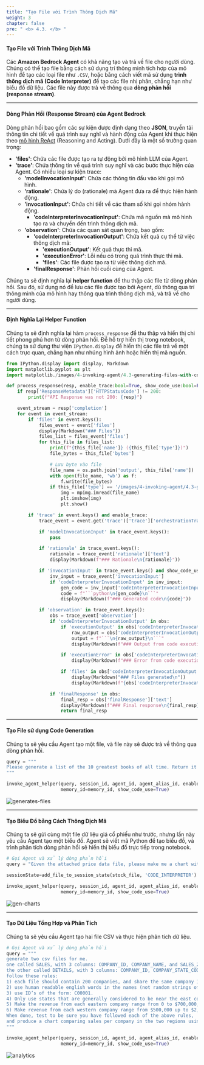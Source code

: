 ```yaml
---
title: "Tạo File với Trình Thông Dịch Mã"
weight: 3
chapter: false
pre: " <b> 4.3. </b> "
---
```


#### **Tạo File với Trình Thông Dịch Mã**

Các **Amazon Bedrock Agent** có khả năng tạo và trả về file cho người dùng. Chúng có thể tạo file bằng cách sử dụng trí thông minh tích hợp của mô hình để tạo các loại file như `.CSV`, hoặc bằng cách viết mã sử dụng **trình thông dịch mã (Code Interpreter)** để tạo các file nhị phân, chẳng hạn như biểu đồ dữ liệu. Các file này được trả về thông qua **dòng phản hồi (response stream)**.

---

#### **Dòng Phản Hồi (Response Stream) của Agent Bedrock**

Dòng phản hồi bao gồm các sự kiện được định dạng theo **JSON**, truyền tải thông tin chi tiết về quá trình suy nghĩ và hành động của Agent khi thực hiện theo [mô hình ReAct](https://aws.amazon.com/blogs/aws/preview-enable-foundation-models-to-complete-tasks-with-agents-for-amazon-bedrock/) (Reasoning and Acting). Dưới đây là một số trường quan trọng:

- **'files'**: Chứa các file được tạo ra tự động bởi mô hình LLM của Agent.
- **'trace'**: Chứa thông tin về quá trình suy nghĩ và các bước thực hiện của Agent. Có nhiều loại sự kiện trace:
    - **'modelInvocationInput'**: Chứa các thông tin đầu vào khi gọi mô hình.
    - **'rationale'**: Chứa lý do (rationale) mà Agent đưa ra để thực hiện hành động.
    - **'invocationInput'**: Chứa chi tiết về các tham số khi gọi nhóm hành động.
        - **'codeInterpreterInvocationInput'**: Chứa mã nguồn mà mô hình tạo ra và chuyển đến trình thông dịch mã.
    - **'observation'**: Chứa các quan sát quan trọng, bao gồm:
        - **'codeInterpreterInvocationOutput'**: Chứa kết quả cụ thể từ việc thông dịch mã:
            - **'executionOutput'**: Kết quả thực thi mã.
            - **'executionError'**: Lỗi nếu có trong quá trình thực thi mã.
            - **'files'**: Các file được tạo ra từ việc thông dịch mã.
        - **'finalResponse'**: Phản hồi cuối cùng của Agent.

Chúng ta sẽ định nghĩa lại **helper function** để thu thập các file từ dòng phản hồi. Sau đó, sử dụng nó để lưu các file được tạo bởi Agent, dù thông qua trí thông minh của mô hình hay thông qua trình thông dịch mã, và trả về cho người dùng.

---

#### **Định Nghĩa Lại Helper Function**

Chúng ta sẽ định nghĩa lại hàm `process_response` để thu thập và hiển thị chi tiết phong phú hơn từ dòng phản hồi. Để hỗ trợ hiển thị trong notebook, chúng ta sử dụng thư viện `IPython.display` để hiển thị các file trả về một cách trực quan, chẳng hạn như nhúng hình ảnh hoặc hiển thị mã nguồn.

```python
from IPython.display import display, Markdown
import matplotlib.pyplot as plt
import matplotlib./images/4-invoking-agent/4.3-generating-files-with-code-interpreter/image as mpimg
```

```python
def process_response(resp, enable_trace:bool=True, show_code_use:bool=False):
    if resp['ResponseMetadata']['HTTPStatusCode'] != 200:
        print(f"API Response was not 200: {resp}")

    event_stream = resp['completion']
    for event in event_stream:
        if 'files' in event.keys():
            files_event = event['files']
            display(Markdown("### Files"))
            files_list = files_event['files']
            for this_file in files_list:
                print(f"{this_file['name']} ({this_file['type']})")
                file_bytes = this_file['bytes']

                # Lưu byte vào file
                file_name = os.path.join('output', this_file['name'])
                with open(file_name, 'wb') as f:
                    f.write(file_bytes)
                if this_file['type'] == '/images/4-invoking-agent/4.3-generating-files-with-code-interpreter/image/png' or this_file['type'] == '/images/4-invoking-agent/4.3-generating-files-with-code-interpreter/image/jpeg':
                    img = mpimg.imread(file_name)
                    plt.imshow(img)
                    plt.show()

        if 'trace' in event.keys() and enable_trace:
            trace_event = event.get('trace')['trace']['orchestrationTrace']

            if 'modelInvocationInput' in trace_event.keys():
                pass

            if 'rationale' in trace_event.keys():
                rationale = trace_event['rationale']['text']
                display(Markdown(f"### Rationale\n{rationale}"))

            if 'invocationInput' in trace_event.keys() and show_code_use:
                inv_input = trace_event['invocationInput']
                if 'codeInterpreterInvocationInput' in inv_input:
                    gen_code = inv_input['codeInterpreterInvocationInput']['code']
                    code = f"```python\n{gen_code}\n```"
                    display(Markdown(f"### Generated code\n{code}"))

            if 'observation' in trace_event.keys():
                obs = trace_event['observation']
                if 'codeInterpreterInvocationOutput' in obs:
                    if 'executionOutput' in obs['codeInterpreterInvocationOutput'].keys() and show_code_use:
                        raw_output = obs['codeInterpreterInvocationOutput']['executionOutput']
                        output = f"```\n{raw_output}\n```"
                        display(Markdown(f"### Output from code execution\n{output}"))

                    if 'executionError' in obs['codeInterpreterInvocationOutput'].keys():
                        display(Markdown(f"### Error from code execution\n{obs['codeInterpreterInvocationOutput']['executionError']}"))

                    if 'files' in obs['codeInterpreterInvocationOutput'].keys():
                        display(Markdown("### Files generated\n"))
                        display(Markdown(f"{obs['codeInterpreterInvocationOutput']['files']}"))

                if 'finalResponse' in obs:                    
                    final_resp = obs['finalResponse']['text']
                    display(Markdown(f"### Final response\n{final_resp}"))
                    return final_resp
```

---

#### **Tạo File sử dụng Code Generation**

Chúng ta sẽ yêu cầu Agent tạo một file, và file này sẽ được trả về thông qua dòng phản hồi.

```python
query = """
Please generate a list of the 10 greatest books of all time. Return it as a CSV file. Always return the file, even if you have provided it before.
"""

invoke_agent_helper(query, session_id, agent_id, agent_alias_id, enable_trace=False, session_state=sessionState,
                    memory_id=memory_id, show_code_use=True)
```

![generates-files](/images/4-invoking-agent/4.3-generating-files-with-code-interpreter/image.png)

---

#### **Tạo Biểu Đồ bằng Cách Thông Dịch Mã**

Chúng ta sẽ gửi cùng một file dữ liệu giá cổ phiếu như trước, nhưng lần này yêu cầu Agent tạo một biểu đồ. Agent sẽ viết mã Python để tạo biểu đồ, và trình phân tích dòng phản hồi sẽ hiển thị biểu đồ trực tiếp trong notebook.

```python
# Gọi Agent và xử lý dòng phản hồi
query = "Given the attached price data file, please make me a chart with moving average in red and actual data in blue"

sessionState=add_file_to_session_state(stock_file, 'CODE_INTERPRETER')

invoke_agent_helper(query, session_id, agent_id, agent_alias_id, enable_trace=True, session_state=sessionState,
                    memory_id=memory_id, show_code_use=True)
```

![gen-charts](/images/4-invoking-agent/4.3-generating-files-with-code-interpreter/image-1.png)

---

#### **Tạo Dữ Liệu Tổng Hợp và Phân Tích**

Chúng ta sẽ yêu cầu Agent tạo hai file CSV và thực hiện phân tích dữ liệu.

```python
# Gọi Agent và xử lý dòng phản hồi
query = """
generate two csv files for me. 
one called SALES, with 3 columns: COMPANY_ID, COMPANY_NAME, and SALES_2024. 
the other called DETAILS, with 3 columns: COMPANY_ID, COMPANY_STATE_CODE. 
follow these rules:
1) each file should contain 200 companies, and share the same company ID’s. 
2) use human readable english words in the names (not random strings of letters and digits), 
3) use ID’s of the form: C00001. 
4) Only use states that are generally considered to be near the east coast or near the west coast. 
5) Make the revenue from each eastern company range from 0 to $700,000, 
6) Make revenue from each western company range from $500,000 up to $2,000,000. 
When done, test to be sure you have followed each of the above rules, 
and produce a chart comparing sales per company in the two regions using box plots.
"""

invoke_agent_helper(query, session_id, agent_id, agent_alias_id, enable_trace=True, session_state=sessionState,
                    memory_id=memory_id, show_code_use=True)
```

![analytics](/images/4-invoking-agent/4.3-generating-files-with-code-interpreter/image-2.png)

